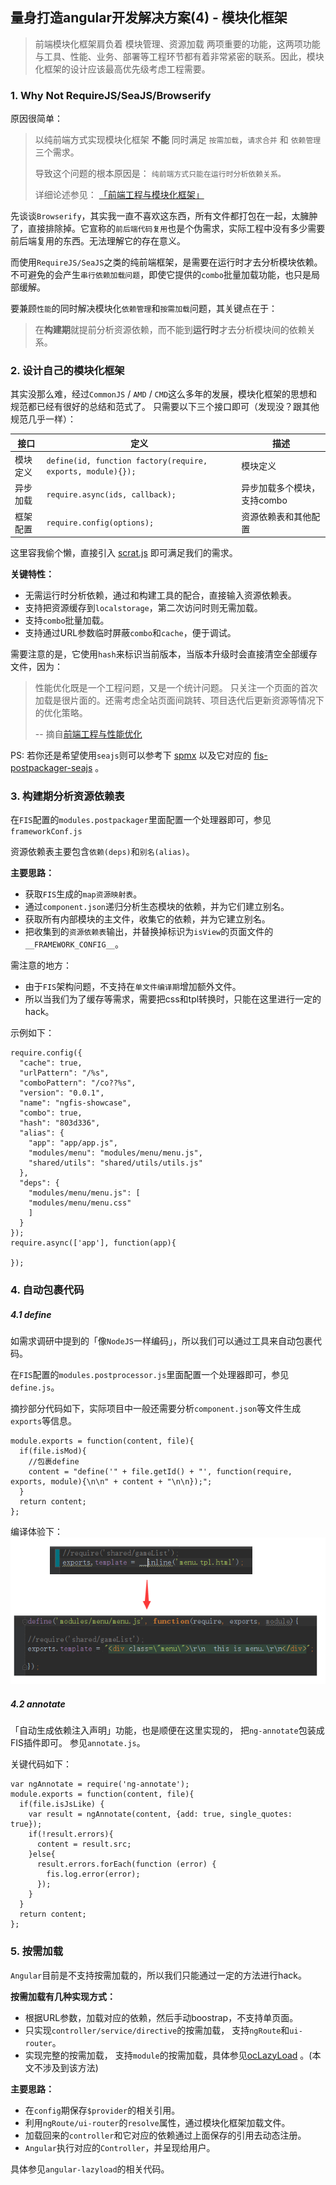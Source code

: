 ## 量身打造angular开发解决方案(4) - 模块化框架

> 前端模块化框架肩负着 模块管理、资源加载 两项重要的功能，这两项功能与工具、性能、业务、部署等工程环节都有着非常紧密的联系。因此，模块化框架的设计应该最高优先级考虑工程需要。

### 1. Why Not RequireJS/SeaJS/Browserify

原因很简单：
> 以纯前端方式实现模块化框架 **不能** 同时满足 `按需加载`，`请求合并` 和 `依赖管理` 三个需求。
>
> 导致这个问题的根本原因是： `纯前端方式只能在运行时分析依赖关系。`
>
> 详细论述参见： [「前端工程与模块化框架」](https://github.com/fouber/blog/issues/4)


先谈谈`Browserify`，其实我一直不喜欢这东西，所有文件都打包在一起，太臃肿了，直接排除掉。它宣称的`前后端代码复用`也是个伪需求，实际工程中没有多少需要前后端复用的东西。无法理解它的存在意义。

而使用`RequireJS/SeaJS`之类的纯前端框架，是需要在运行时才去分析模块依赖。不可避免的会产生`串行依赖加载问题`，即使它提供的`combo`批量加载功能，也只是局部缓解。

要兼顾`性能`的同时解决模块化`依赖管理`和`按需加载`问题，其关键点在于：
> 在**构建期**就提前分析资源依赖，而不能到**运行时**才去分析模块间的依赖关系。


### 2. 设计自己的模块化框架
其实没那么难，经过`CommonJS` / `AMD` / `CMD`这么多年的发展，模块化框架的思想和规范都已经有很好的总结和范式了。
只需要以下三个接口即可（发现没？跟其他规范几乎一样）：

接口 | 定义 | 描述
------------ | ------------- | -------------
模块定义 | `define(id, function factory(require, exports, module){});` | 模块定义
异步加载 | `require.async(ids, callback);` | 异步加载多个模块，支持combo
框架配置 | `require.config(options);` | 资源依赖表和其他配置

这里容我偷个懒，直接引入 [scrat.js](https://github.com/scrat-team/scrat.js) 即可满足我们的需求。

**关键特性：**
- 无需运行时分析依赖，通过和构建工具的配合，直接输入资源依赖表。
- 支持把资源缓存到`localstorage`，第二次访问时则无需加载。
- 支持`combo`批量加载。
- 支持通过URL参数临时屏蔽`combo`和`cache`，便于调试。

需要注意的是，它使用`hash`来标识当前版本，当版本升级时会直接清空全部缓存文件，因为：

> 性能优化既是一个工程问题，又是一个统计问题。
> 只关注一个页面的首次加载是很片面的。还需考虑全站页面间跳转、项目迭代后更新资源等情况下的优化策略。
>
> -- 摘自[前端工程与性能优化](https://github.com/fouber/blog/blob/master/201405/01.md)

PS: 若你还是希望使用`seajs`则可以参考下 [spmx](https://github.com/fouber/spmx) 以及它对应的 [fis-postpackager-seajs](https://github.com/fouber/fis-postpackager-seajs) 。

### 3. 构建期分析资源依赖表
在`FIS`配置的`modules.postpackager`里面配置一个处理器即可，参见`frameworkConf.js`

资源依赖表主要包含`依赖(deps)`和`别名(alias)`。

**主要思路：**
- 获取`FIS`生成的`map资源映射表`。
- 通过`component.json`递归分析生态模块的依赖，并为它们建立别名。
- 获取所有内部模块的主文件，收集它的依赖，并为它建立别名。
- 把收集到的`资源依赖表`输出，并替换掉标识为`isView`的页面文件的`__FRAMEWORK_CONFIG__`。

需注意的地方：
- 由于`FIS`架构问题，不支持在`单文件编译期`增加额外文件。
- 所以当我们为了缓存等需求，需要把css和tpl转换时，只能在这里进行一定的hack。

示例如下：
```
require.config({
  "cache": true,
  "urlPattern": "/%s",
  "comboPattern": "/co??%s",
  "version": "0.0.1",
  "name": "ngfis-showcase",
  "combo": true,
  "hash": "803d336",
  "alias": {
    "app": "app/app.js",
    "modules/menu": "modules/menu/menu.js",
    "shared/utils": "shared/utils/utils.js"
  },
  "deps": {
    "modules/menu/menu.js": [
    "modules/menu/menu.css"
    ]
  }
});
require.async(['app'], function(app){

});

```

### 4. 自动包裹代码
##### 4.1 define
如需求调研中提到的「像`NodeJS`一样编码」，所以我们可以通过工具来自动包裹代码。

在`FIS`配置的`modules.postprocessor.js`里面配置一个处理器即可，参见`define.js`。

摘抄部分代码如下，实际项目中一般还需要分析`component.json`等文件生成`exports`等信息。

```
module.exports = function(content, file){
  if(file.isMod){
    //包裹define
    content = "define('" + file.getId() + "', function(require, exports, module){\n\n" + content + "\n\n});";
  }
  return content;
};
```

编译体验下：<br>
![/ngfis-define](assets/ngfis-define.png)

##### 4.2 annotate
「自动生成依赖注入声明」功能，也是顺便在这里实现的， 把`ng-annotate`包装成FIS插件即可。
参见`annotate.js`。

关键代码如下：
```
var ngAnnotate = require('ng-annotate');
module.exports = function(content, file){
  if(file.isJsLike) {
    var result = ngAnnotate(content, {add: true, single_quotes: true});
    if(!result.errors){
      content = result.src;
    }else{
      result.errors.forEach(function (error) {
        fis.log.error(error);
      });
    }
  }
  return content;
};
```


### 5. 按需加载

`Angular`目前是不支持按需加载的，所以我们只能通过一定的方法进行hack。

**按需加载有几种实现方式：**
- 根据URL参数，加载对应的依赖，然后手动boostrap，不支持单页面。
- 只实现`controller/service/directive`的按需加载， 支持`ngRoute`和`ui-router`。
- 实现完整的按需加载， 支持`module`的按需加载，具体参见[ocLazyLoad](https://github.com/ocombe/ocLazyLoad) 。(本文不涉及到该方法)


**主要思路：**
  - 在`config`期保存`$provider`的相关引用。
  - 利用`ngRoute/ui-router`的`resolve`属性，通过模块化框架加载文件。
  - 加载回来的`controller`和它对应的依赖通过上面保存的引用去动态注册。
  - `Angular`执行对应的`Controller`，并呈现给用户。

具体参见`angular-lazyload`的相关代码。
